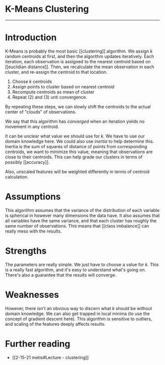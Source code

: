 # K-Means Clustering


---
# Introduction
K-Means is probably the most basic [[clustering]] algorithm. We assign *k* random centroids at first, and then the algorithm updates iteratively. Each iteration, each observation is assigned to the nearest centroid based on [[euclidian distance]]. Then, we recalculate the mean observation in each cluster, and re-assign the centroid to that location.

1. Choose *k* centroids
2. Assign points to cluster based on nearest centroid
3. Recompute centroids as mean of cluster
4. Repeat (2) and (3) unti convergence.

By repeating these steps, we can slowly shift the centroids to the actual center of "clouds" of observations. 

We say that this algorithm has *converged* when an iteration yields no movement in any centroid. 

It can be unclear what value we should use for *k*. We have to use our domain knowledge here. We could also use *inertia* to help determine this. Inertia is the sum of squares of distance of points from corresponding centroids, we want to minimize this value, meaning that observations are close to their centroids. This can help grade our clusters in terms of possibly [[accuracy]]. 

Also, unscaled features will be weighted differently in terms of centroid calculation.

# Assumptions
This algorithm assumes that the variance of the distribution of each variable is spherical in however many dimensions the data have. It also assumes that all variables have the same variance, and that each cluster has roughly the same number of observations. This means that [[class imbalance]] can really mess with the results. 

# Strengths
The parameters are really simple. We just have to choose a value for *k.* This is a really fast algorithm, and it's easy to understand what's going on. There's also a guarantee that the results will converge.

# Weaknesses
However, there isn't an obvious way to discern what *k* should be without domain knowledge. We can also get trapped in local minima (to use the concept of gradient descent here). This algorithm is sensitive to outliers, and scaling of the features deeply affects results. 

# Further reading
- [[2-15-21 metis#Lecture - clustering]]